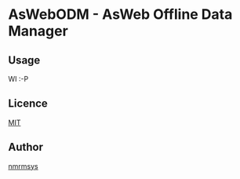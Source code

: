 AsWebODM - AsWeb Offline Data Manager
====

## Usage
WI :-P

## Licence

[MIT](http://opensource.org/licenses/mit-license.php)

## Author

[nmrmsys](https://github.com/nmrmsys)
